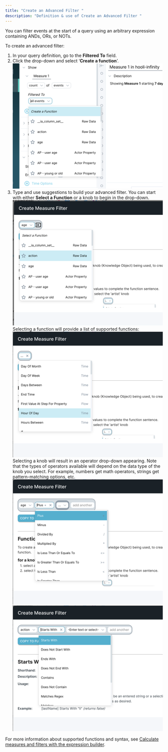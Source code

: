 ```yaml
---
title: "Create an Advanced Filter "
description: "Definition & use of Create an Advanced Filter "
---
```

You can filter events at the start of a query using an arbitrary expression containing ANDs, ORs, or NOTs.

To create an advanced filter:

1. In your query definition, go to the **Filtered To** field.
2. Click the drop-down and select ‘**Create a function**’.![](./attachments/create%20a%20function.png)
3. Type and use suggestions to build your advanced filter. You can start with either **Select a Function** or a knob to begin in the drop-down.![](./attachments/select%20a%20function.png)
Selecting a function will provide a list of supported functions:![](./attachments/functions.png)
Selecting a knob will result in an operator drop-down appearing. Note that the types of operators available will depend on the data type of the knob you select. For example, numbers get math operators, strings get pattern-matching options, etc.![](./attachments/maths.png)
![](./attachments/strings%20match.png)

For more information about supported functions and syntax, see [Calculate measures and filters with the expression builder](../../measure-user-guides/build-queries-and-visualizations/calculate-measures-and-filters).